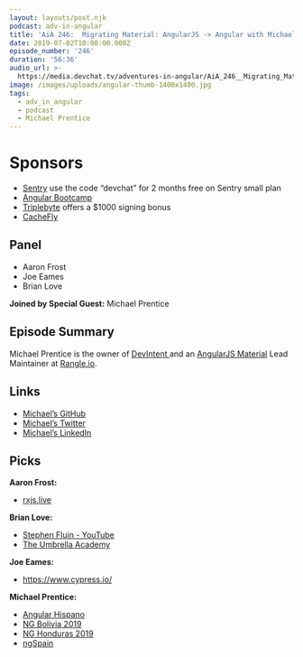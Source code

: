 ```yaml
---
layout: layouts/post.njk
podcast: adv-in-angular
title: 'AiA 246:  Migrating Material: AngularJS -> Angular with Michael Prentice'
date: 2019-07-02T10:00:00.000Z
episode_number: '246'
duration: '56:36'
audio_url: >-
  https://media.devchat.tv/adventures-in-angular/AiA_246__Migrating_Material_AngularJS_-_Angular_with_Michael_Prentice.mp3
image: /images/uploads/angular-thumb-1400x1400.jpg
tags:
  - adv_in_angular
  - podcast
  - Michael Prentice
---
```

# Sponsors

* [Sentry](https://sentry.io/welcome) use the code “devchat” for 2 months free on Sentry small plan
* [Angular Bootcamp](https://angularbootcamp.com/)
* [Triplebyte](triplebyte.com/angular) offers a $1000 signing bonus
* [CacheFly](https://www.cachefly.com)

## Panel

* Aaron Frost
* Joe Eames
* Brian Love

**Joined by Special Guest:** Michael Prentice

## Episode Summary

Michael Prentice is the owner of [DevIntent ](https://www.devintent.com/)and an [AngularJS Material](https://material.angularjs.org/) Lead Maintainer at [Rangle.io](https://rangle.io/). 

## Links

* [Michael’s GitHub](https://github.com/Splaktar)
* [Michael’s Twitter](https://twitter.com/splaktar?lang=en)
* [Michael’s LinkedIn](https://www.linkedin.com/in/michaellprentice)

## Picks

**Aaron Frost:**

* [rxjs.live](https://www.rxjs.live/)

**Brian Love:**

* [Stephen Fluin - YouTube](https://www.youtube.com/channel/UCI9syw9doBbaQzZ3b4WT6rA)
* [The Umbrella Academy](https://en.wikipedia.org/wiki/The_Umbrella_Academy_(TV_series))

**Joe Eames:**

* <https://www.cypress.io/>

**Michael Prentice:**

* [Angular Hispano](https://angular.lat/)
* [NG Bolivia 2019](https://ng-bolivia.org/)
* [NG Honduras 2019](https://ng-honduras.org/)
* [ngSpain](https://ngspain.com/)
